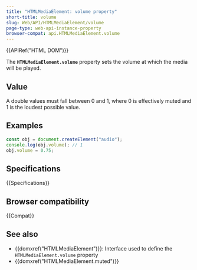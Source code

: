 ```yaml
---
title: "HTMLMediaElement: volume property"
short-title: volume
slug: Web/API/HTMLMediaElement/volume
page-type: web-api-instance-property
browser-compat: api.HTMLMediaElement.volume
---
```


{{APIRef("HTML DOM")}}

The **`HTMLMediaElement.volume`** property sets the volume at
which the media will be played.

## Value

A double values must fall between 0 and 1, where 0 is effectively muted and 1 is the
loudest possible value.

## Examples

```js
const obj = document.createElement("audio");
console.log(obj.volume); // 1
obj.volume = 0.75;
```

## Specifications

{{Specifications}}

## Browser compatibility

{{Compat}}

## See also

- {{domxref("HTMLMediaElement")}}: Interface used to define the `HTMLMediaElement.volume` property
- {{domxref("HTMLMediaElement.muted")}}

